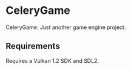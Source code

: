# CeleryGame
CeleryGame: Just another game engine project.

## Requirements
Requires a Vulkan 1.2 SDK and SDL2.
